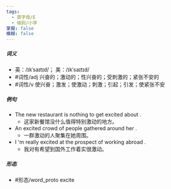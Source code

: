 ```yaml
---
tags:
  - 首字母/E
  - 级别/小学
掌握: false
模糊: false
---
```

##### 词义
- 英：/ɪkˈsaɪtɪd/； 美：/ɪkˈsaɪtɪd/
- #词性/adj  兴奋的；激动的；性兴奋的；受刺激的；紧张不安的
- #词性/v  使兴奋；激发；使激动；刺激；引起；引发；使紧张不安
##### 例句
- The new restaurant is nothing to get excited about .
	- 这家新餐馆没什么值得特别激动的地方。
- An excited crowd of people gathered around her .
	- 一群激动的人聚集在她周围。
- I 'm really excited at the prospect of working abroad .
	- 我对有希望到国外工作着实很激动。
##### 形态
- #形态/word_proto excite
